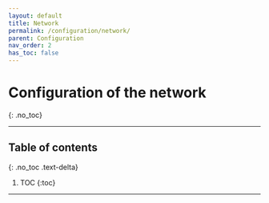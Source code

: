 ```yaml
---
layout: default
title: Network
permalink: /configuration/network/
parent: Configuration
nav_order: 2
has_toc: false
---
```


# Configuration of the network
{: .no_toc}

---

## Table of contents
{: .no_toc .text-delta}

1. TOC
{:toc}

---
